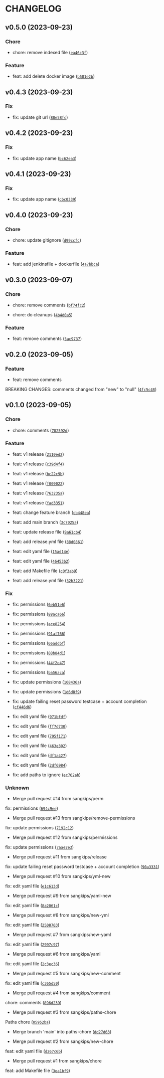 # CHANGELOG



## v0.5.0 (2023-09-23)

### Chore

* chore: remove indexed file ([`ea46c3f`](https://github.com/sangkips/todo-example/commit/ea46c3f9df6db36fb2613aaa1b90c1fdb037543c))

### Feature

* feat: add delete docker image ([`b501e2b`](https://github.com/sangkips/todo-example/commit/b501e2ba194a0c732b4b654637328283aae760cc))


## v0.4.3 (2023-09-23)

### Fix

* fix: update git url ([`88e58fc`](https://github.com/sangkips/todo-example/commit/88e58fcd638aa1f99c7f418943dbe73fc9f6b904))


## v0.4.2 (2023-09-23)

### Fix

* fix: update app name ([`bc62ea3`](https://github.com/sangkips/todo-example/commit/bc62ea38aa9821b879ea191b5ca21cc97c9687fc))


## v0.4.1 (2023-09-23)

### Fix

* fix: update app name ([`cbc0339`](https://github.com/sangkips/todo-example/commit/cbc03390a7cf198d539719f0d7946f6d91b5fb46))


## v0.4.0 (2023-09-23)

### Chore

* chore: update gitignore ([`d99ccfc`](https://github.com/sangkips/todo-example/commit/d99ccfc82551b447fafb981e8a8cf651a1250248))

### Feature

* feat: add jenkinsfile + dockerfile ([`4a7bbca`](https://github.com/sangkips/todo-example/commit/4a7bbcae4ffa3565253c2057fb9a40b8c550d7b7))


## v0.3.0 (2023-09-07)

### Chore

* chore: remove comments ([`bf74fc2`](https://github.com/sangkips/todo-example/commit/bf74fc25e8e2750fcea2c5dd20b2e3ae46e30610))

* chore: do cleanups ([`4b4d0a5`](https://github.com/sangkips/todo-example/commit/4b4d0a56af613397fd5de29b8f17a631a4cf9603))

### Feature

* feat: remove comments ([`5ac9737`](https://github.com/sangkips/todo-example/commit/5ac9737ed0ffe79d2642b3457648d0946346d156))


## v0.2.0 (2023-09-05)

### Feature

* feat: remove comments

BREAKING CHANGES:
comments changed from &#34;new&#34; to &#34;null&#34; ([`4fc5c48`](https://github.com/sangkips/todo-example/commit/4fc5c4801d1fa15253dd952954513b17fdb24525))


## v0.1.0 (2023-09-05)

### Chore

* chore: comments ([`782592d`](https://github.com/sangkips/todo-example/commit/782592d957e16afbba9764cf1a6d40fccc50eb7f))

### Feature

* feat: v1 release ([`2110ed2`](https://github.com/sangkips/todo-example/commit/2110ed2f36307ee794be667a1370935090b368b1))

* feat: v1 release ([`c39d4f4`](https://github.com/sangkips/todo-example/commit/c39d4f47e7a19ae9b8fb50868961da20f610f940))

* feat: v1 release ([`bc22c9b`](https://github.com/sangkips/todo-example/commit/bc22c9bbce1f5099972613ad7882c435b46e6824))

* feat: v1 release ([`f009022`](https://github.com/sangkips/todo-example/commit/f00902226702add9f3a628780e272ecd7bfb806a))

* feat: v1 release ([`763235a`](https://github.com/sangkips/todo-example/commit/763235a015523b00463a7c9d481e169d99b708ec))

* feat: v1 release ([`fad3351`](https://github.com/sangkips/todo-example/commit/fad33513f127559fb1cab7d725198569f6189782))

* feat: change feature branch ([`cb448ea`](https://github.com/sangkips/todo-example/commit/cb448ea9d234e3c9cf55597fcee4e11f3a8be25d))

* feat: add main branch ([`3c7025a`](https://github.com/sangkips/todo-example/commit/3c7025a56dcf46461cf9a7bd82fd7c7264ac12ea))

* feat: update release file ([`9a61cb4`](https://github.com/sangkips/todo-example/commit/9a61cb46fc3dd049d711113ed8fde29d4d2b7bfe))

* feat: add release.yml file ([`88d0861`](https://github.com/sangkips/todo-example/commit/88d08619830e325f19dd539a5af7c9b94208c853))

* feat: edit yaml file ([`15ad14e`](https://github.com/sangkips/todo-example/commit/15ad14e07d48aa1ade53dacc6937f2a419c31ac5))

* feat: edit yaml file ([`46453b2`](https://github.com/sangkips/todo-example/commit/46453b250dd09833676046e56aa08f1c195c91ec))

* feat: add Makefile file ([`c0f3ab9`](https://github.com/sangkips/todo-example/commit/c0f3ab9de4358c408b3e5af9f9df83f5ae995a3b))

* feat: add release.yml file ([`32b3221`](https://github.com/sangkips/todo-example/commit/32b322169cc845cdb41e34f36310d7ee51b0f6dc))

### Fix

* fix: permissions ([`6eb51e6`](https://github.com/sangkips/todo-example/commit/6eb51e69fbb2cb71bffc0365b90b4b88bfb0721b))

* fix: permissions ([`88aca66`](https://github.com/sangkips/todo-example/commit/88aca665fbd92ee26e4a41446d04d229abef829c))

* fix: permissions ([`ace8254`](https://github.com/sangkips/todo-example/commit/ace82548e5e224031b6b1f8273bcc01bb20e7216))

* fix: permissions ([`91af766`](https://github.com/sangkips/todo-example/commit/91af766c0251cc6e91d8712f859c829dc11f1205))

* fix: permissions ([`66addbf`](https://github.com/sangkips/todo-example/commit/66addbfd5505377c899df736ea3abf0bd1627ad3))

* fix: permissions ([`88b84d1`](https://github.com/sangkips/todo-example/commit/88b84d1fa0ce6bf15de5afd6510c065bc608d05a))

* fix: permissions ([`44f2e47`](https://github.com/sangkips/todo-example/commit/44f2e479796ca4f4ef29ba7249e29e082254add2))

* fix: permissions ([`ba56aca`](https://github.com/sangkips/todo-example/commit/ba56aca7ba0897ad6b6ae13bcab1bf38adccb5c0))

* fix: update permissions ([`108436a`](https://github.com/sangkips/todo-example/commit/108436aa13e6298692d77be9282224aeba97f958))

* fix: update permissions ([`1d6d8f9`](https://github.com/sangkips/todo-example/commit/1d6d8f980f6b89cfcd00ed16daff2cd6beb259fd))

* fix: update failing reset password testcase + account completion ([`cf446d6`](https://github.com/sangkips/todo-example/commit/cf446d602180dd638d9bb8388cd8e2d2db71c7b1))

* fix: edit yaml file ([`971bfdf`](https://github.com/sangkips/todo-example/commit/971bfdf7b082b86fef773d37df91c0cb5f6679d9))

* fix: edit yaml file ([`ff7d730`](https://github.com/sangkips/todo-example/commit/ff7d730dc2dccd44b31a56747b11ace1e4bd71e6))

* fix: edit yaml file ([`795f171`](https://github.com/sangkips/todo-example/commit/795f17171406664791bdaa33cfe10d757b8c0550))

* fix: edit yaml file ([`463e302`](https://github.com/sangkips/todo-example/commit/463e302ffa21b72668115a8c25a4b742c8b39f2c))

* fix: edit yaml file ([`df1a427`](https://github.com/sangkips/todo-example/commit/df1a4276ccc8a85420440a40888a939c33b20060))

* fix: edit yaml file ([`2df6984`](https://github.com/sangkips/todo-example/commit/2df69846cfa4f68965607a469db9ea281eb2283c))

* fix: add paths to ignore ([`ec762ab`](https://github.com/sangkips/todo-example/commit/ec762abc18a690834a60ed6c79282397bc2d8adb))

### Unknown

* Merge pull request #14 from sangkips/perm

fix: permissions ([`694c9ee`](https://github.com/sangkips/todo-example/commit/694c9ee47ba1caf26d44bbf59f5eb3f6dc49d899))

* Merge pull request #13 from sangkips/remove-permissions

fix: update permissions ([`7192c12`](https://github.com/sangkips/todo-example/commit/7192c1290fe4f4a28e8f5f7c9334f30f5b21638b))

* Merge pull request #12 from sangkips/permissions

fix: update permissions ([`7aae2e3`](https://github.com/sangkips/todo-example/commit/7aae2e300303678f8b24edf27bbd566bc1db4340))

* Merge pull request #11 from sangkips/release

fix: update failing reset password testcase + account completion ([`90a3331`](https://github.com/sangkips/todo-example/commit/90a333190a537bfe67f3c1e4fe63836981af3110))

* Merge pull request #10 from sangkips/yml-new

fix: edit yaml file ([`e1c613d`](https://github.com/sangkips/todo-example/commit/e1c613dd89962e9edf54c84d6a911e8446d07cde))

* Merge pull request #9 from sangkips/yaml-new

fix: edit yaml file ([`8a2061c`](https://github.com/sangkips/todo-example/commit/8a2061c9027bf2a45e09557b72460dd790101241))

* Merge pull request #8 from sangkips/new-yml

fix: edit yaml file ([`2508703`](https://github.com/sangkips/todo-example/commit/25087032a76a1c9a9f8a37b8c9314bb7fb2f196e))

* Merge pull request #7 from sangkips/new-yaml

fix: edit yaml file ([`2997c97`](https://github.com/sangkips/todo-example/commit/2997c97ad373f36da529264a4a896f1c2dc7011c))

* Merge pull request #6 from sangkips/yaml

fix: edit yaml file ([`2c3ec36`](https://github.com/sangkips/todo-example/commit/2c3ec36ea072a680865ef21b57b93979ec61188f))

* Merge pull request #5 from sangkips/new-comment

fix: edit yaml file ([`c365d50`](https://github.com/sangkips/todo-example/commit/c365d50158dc989b0ea9d803db81bcb91a8b13a2))

* Merge pull request #4 from sangkips/comment

chore: comments ([`896d239`](https://github.com/sangkips/todo-example/commit/896d23948b39b2904d2c5deff5d2c1409f5f0c78))

* Merge pull request #3 from sangkips/paths-chore

Paths chore ([`05952ba`](https://github.com/sangkips/todo-example/commit/05952bab1fc798c851408550ac6082fecf04f87b))

* Merge branch &#39;main&#39; into paths-chore ([`dd27d63`](https://github.com/sangkips/todo-example/commit/dd27d6362df313951161a3cada22095b7d4bc071))

* Merge pull request #2 from sangkips/new-chore

feat: edit yaml file ([`d267c6b`](https://github.com/sangkips/todo-example/commit/d267c6b7aa8589df4405c533c66066f3481ced58))

* Merge pull request #1 from sangkips/chore

feat: add Makefile file ([`3ea1bf9`](https://github.com/sangkips/todo-example/commit/3ea1bf9ae4af05df71f4cbdaad66495da128273d))
